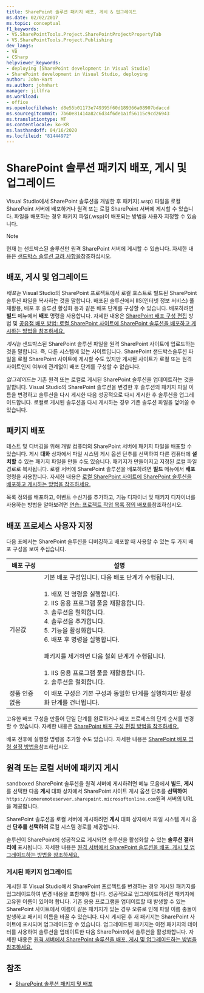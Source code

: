 ```yaml
---
title: SharePoint 솔루션 패키지 배포, 게시 & 업그레이드
ms.date: 02/02/2017
ms.topic: conceptual
f1_keywords:
- VS.SharePointTools.Project.SharePointProjectPropertyTab
- VS.SharePointTools.Project.Publishing
dev_langs:
- VB
- CSharp
helpviewer_keywords:
- deploying [SharePoint development in Visual Studio]
- SharePoint development in Visual Studio, deploying
author: John-Hart
ms.author: johnhart
manager: jillfra
ms.workload:
- office
ms.openlocfilehash: d8e55b01173e749395f60d189366a08907bdaccd
ms.sourcegitcommit: 7b60e81414a82c6d34f6de1a1f56115c9cd26943
ms.translationtype: MT
ms.contentlocale: ko-KR
ms.lasthandoff: 04/16/2020
ms.locfileid: "81444972"
---
```

# <a name="deploy-publish-and-upgrade-sharepoint-solution-packages"></a>SharePoint 솔루션 패키지 배포, 게시 및 업그레이드
  Visual Studio에서 SharePoint 솔루션을 개발한 후 패키지(.wsp) 파일을 로컬 SharePoint 서버에 배포하거나 원격 또는 로컬 SharePoint 서버에 게시할 수 있습니다. 파일을 배포하는 경우 패키지 파일(.wsp)이 배포되는 방법을 사용자 지정할 수 있습니다.

> [!NOTE]
> 현재 는 샌드박스된 솔루션만 원격 SharePoint 서버에 게시할 수 있습니다. 자세한 내용은 [샌드박스 솔루션 고려 사항을](../sharepoint/sandboxed-solution-considerations.md)참조하십시오.

## <a name="deploy-publish-and-upgrade"></a>배포, 게시 및 업그레이드
 *배포는* Visual Studio의 SharePoint 프로젝트에서 로컬 호스트로 빌드된 SharePoint 솔루션 파일을 복사하는 것을 말합니다. 배포된 솔루션에서 IIS(인터넷 정보 서비스) 풀 재활용, 배포 후 솔루션 활성화 등과 같은 배포 단계를 구성할 수 있습니다. 배포하려면 **빌드** 메뉴에서 **배포** 명령을 사용합니다. 자세한 내용은 [SharePoint 배포 구성 편집](../sharepoint/how-to-edit-a-sharepoint-deployment-configuration.md) 방법 및 [공유점 배포 방법: 로컬 SharePoint 사이트에 SharePoint 솔루션을 배포하고 게시하는 방법을 참조하세요.](../sharepoint/how-to-deploy-and-publish-a-sharepoint-solution-to-a-local-sharepoint-site.md)

 *게시는* 샌드박스된 SharePoint 솔루션 파일을 원격 SharePoint 사이트에 업로드하는 것을 말합니다. 즉, 다른 시스템에 있는 사이트입니다. SharePoint 샌드박스솔루션 파일을 로컬 SharePoint 사이트에 게시할 수도 있지만 게시된 사이트가 로컬 또는 원격 사이트인지 여부에 관계없이 배포 단계를 구성할 수 없습니다.

 *업그레이드는* 기존 원격 또는 로컬로 게시된 SharePoint 솔루션을 업데이트하는 것을 말합니다. Visual Studio의 SharePoint 솔루션을 변경한 후 솔루션의 패키지 파일 이름을 변경하고 솔루션을 다시 게시한 다음 성공적으로 다시 게시한 후 솔루션을 업그레이드합니다. 로컬로 게시된 솔루션을 다시 게시하는 경우 기존 솔루션 파일을 덮어쓸 수 있습니다.

## <a name="deploy-packages"></a>패키지 배포
 테스트 및 디버깅을 위해 개발 컴퓨터의 SharePoint 서버에 패키지 파일을 배포할 수 있습니다. 게시 **대화** 상자에서 파일 시스템 게시 옵션 단추를 선택하여 다른 컴퓨터에 **설치할** 수 있는 패키지 파일을 만들 수도 있습니다. 패키지가 만들어지고 지정된 로컬 파일 경로로 복사됩니다. 로컬 서버에 SharePoint 솔루션을 배포하려면 **빌드** 메뉴에서 **배포** 명령을 사용합니다. 자세한 내용은 [로컬 SharePoint 사이트에 SharePoint 솔루션을 배포하고 게시하는 방법을 참조하세요.](../sharepoint/how-to-deploy-and-publish-a-sharepoint-solution-to-a-local-sharepoint-site.md)

 목록 정의를 배포하고, 이벤트 수신기를 추가하고, 기능 디자이너 및 패키지 디자이너를 사용하는 방법을 알아보려면 [연습: 프로젝트 작업 목록 정의 배포를](../sharepoint/walkthrough-deploying-a-project-task-list-definition.md)참조하십시오.

## <a name="customize-the-deployment-process"></a>배포 프로세스 사용자 지정
 다음 표에서는 SharePoint 솔루션을 디버깅하고 배포할 때 사용할 수 있는 두 가지 배포 구성을 보여 주십습니다.

|배포 구성|설명|
|------------------------------|-----------------|
|기본값|기본 배포 구성입니다. 다음 배포 단계가 수행됩니다.<br /><br /> 1. 배포 전 명령을 실행합니다.<br />2. IIS 응용 프로그램 풀을 재활용합니다.<br />3. 솔루션을 철회합니다.<br />4. 솔루션을 추가합니다.<br />5. 기능을 활성화합니다.<br />6. 배포 후 명령을 실행합니다.<br /><br /> 패키지를 제거하면 다음 철회 단계가 수행됩니다.<br /><br /> 1. IIS 응용 프로그램 풀을 재활용합니다.<br />2. 솔루션을 철회합니다.|
|정품 인증 없음|이 배포 구성은 기본 구성과 동일한 단계를 실행하지만 활성화 단계를 건너뜁니다.|

 고유한 배포 구성을 만들어 단일 단계를 완료하거나 배포 프로세스의 단계 순서를 변경할 수 있습니다. 자세한 내용은 [SharePoint 배포 구성 편집 방법을 참조하세요.](../sharepoint/how-to-edit-a-sharepoint-deployment-configuration.md)

 배포 전후에 실행할 명령을 추가할 수도 있습니다. 자세한 내용은 [SharePoint 배포 명령 설정 방법을](../sharepoint/how-to-set-sharepoint-deployment-commands.md)참조하십시오.

## <a name="publish-packages-to-a-remote-or-local-server"></a>원격 또는 로컬 서버에 패키지 게시
 sandboxed SharePoint 솔루션을 원격 서버에 게시하려면 메뉴 모음에서 **빌드**, **게시**를 선택한 다음 **게시** 대화 상자에서 SharePoint 사이트 게시 옵션 단추를 **선택하여** `https://someremoteserver.sharepoint.microsoftonline.com`원격 서버의 URL을 제공합니다.

 SharePoint 솔루션을 로컬 서버에 게시하려면 **게시** 대화 상자에서 파일 시스템 게시 옵션 **단추를 선택하여** 로컬 시스템 경로를 제공합니다.

 솔루션이 SharePoint에 성공적으로 게시되면 솔루션을 활성화할 수 있는 **솔루션 갤러리에** 표시됩니다. 자세한 내용은 [원격 서버에서 SharePoint 솔루션을 배포, 게시 및 업그레이드하는 방법을 참조하세요.](../sharepoint/how-to-deploy-publish-and-upgrade-sharepoint-solutions-on-a-remote-server.md)

### <a name="upgrade-published-packages"></a>게시된 패키지 업그레이드
 게시된 후 Visual Studio에서 SharePoint 프로젝트를 변경하는 경우 게시된 패키지를 업그레이드하여 변경 내용을 포함해야 합니다. 성공적으로 업그레이드하려면 패키지에 고유한 이름이 있어야 합니다. 기존 응용 프로그램을 업데이트할 때 발생할 수 있는 SharePoint 사이트에서 이름이 같은 패키지가 있는 경우 오류로 인해 파일 이름 충돌이 발생하고 패키지 이름을 바꿀 수 있습니다. 다시 게시된 후 새 패키지는 SharePoint 사이트에 표시되며 업그레이드할 수 있습니다. 업그레이드된 패키지는 이전 패키지의 데이터를 사용하여 솔루션을 업데이트한 다음 SharePoint에서 솔루션을 활성화합니다. 자세한 내용은 [원격 서버에서 SharePoint 솔루션을 배포, 게시 및 업그레이드하는 방법을 참조하세요.](../sharepoint/how-to-deploy-publish-and-upgrade-sharepoint-solutions-on-a-remote-server.md)

## <a name="see-also"></a>참조
- [SharePoint 솔루션 패키지 및 배포](../sharepoint/packaging-and-deploying-sharepoint-solutions.md)

